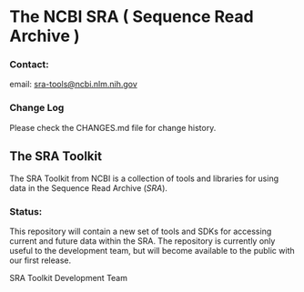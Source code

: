 # The NCBI SRA ( Sequence Read Archive )

### Contact:
email: sra-tools@ncbi.nlm.nih.gov

### Change Log
Please check the CHANGES.md file for change history.

## The SRA Toolkit
The SRA Toolkit from NCBI is a collection of tools and libraries for using data in the Sequence Read Archive (_SRA_).

### Status:
This repository will contain a new set of tools and SDKs for accessing current and future data within the SRA. The repository is currently only useful to the development team, but will become available to the public with our first release.


SRA Toolkit Development Team
